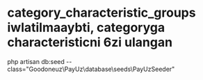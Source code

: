 # category_characteristic_groups iwlatilmaaybti, categoryga characteristicni 6zi ulangan

php artisan db:seed --class="Goodoneuz\PayUz\database\seeds\PayUzSeeder"
